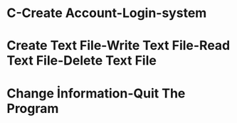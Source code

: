 # C-Create Account-Login-system 
# Create Text File-Write Text File-Read Text File-Delete Text File
# Change İnformation-Quit The Program
